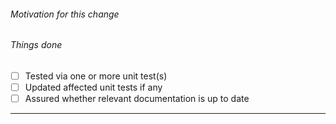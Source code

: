 ###### Motivation for this change

<!-- If this pull request fixes an issue you can mention it here with a: Fixes #<issue number>. -->


###### Things done

<!-- Please check what applies. Note that these are not hard requirements but merely serve as information for reviewers. -->

- [ ] Tested via one or more unit test(s)
- [ ] Updated affected unit tests if any
- [ ] Assured whether relevant documentation is up to date

---

<!-- You can put here any additional content you feel relevant. -->
